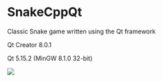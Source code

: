 # SnakeCppQt
Classic Snake game written using the Qt framework

Qt Creator 8.0.1

Qt 5.15.2 (MinGW 8.1.0 32-bit)

![](https://imgur.com/r5Gfwes.png)
